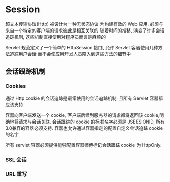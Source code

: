 # Session

超文本传输协议(Http) 被设计为一种无状态协议
为构建有效的 Web 应用, 必须与来自一个特定的客户端的请求彼此是相互关联的
随着时间的推移, 演变了许多会话追踪机制, 这些机制直接使用对程序员而言是麻烦的

Servlet 规范定义了一个简单的 HttpSession 接口, 允许 Servlet 容器使用几种方法追踪用户会话
而不会使应用开发人员陷入到这些方法的细节中

## 会话跟踪机制

### Cookies

通过 Http cookie 的会话追踪是最常使用的会话追踪机制, 且所有 Servlet 容器都应该支持

容器向客户端发送一个 cookie, 客户端后续到服务器的请求都将返回该 cookie,明确地将请求与会话关联.
会话跟踪的 cookie 的标准名字必须是 JSEESIONID, 所有 3.0兼容的容器必须支持.
容器也允许通过容器指定的配置自定义会话追踪 cookie 的名字

所有 servlet 容器必须提供能够配置容器师傅标记会话跟踪 cookie 为 HttpOnly.

### SSL 会话

### URL 重写
